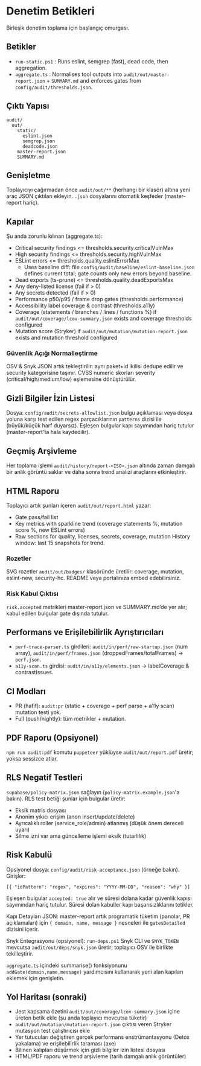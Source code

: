 # Denetim Betikleri

Birleşik denetim toplama için başlangıç omurgası.

## Betikler

- `run-static.ps1` : Runs eslint, semgrep (fast), dead code, then aggregation.
- `aggregate.ts` : Normalises tool outputs into `audit/out/master-report.json` + `SUMMARY.md` and enforces gates from `config/audit/thresholds.json`.

## Çıktı Yapısı

```
audit/
  out/
    static/
      eslint.json
      semgrep.json
      deadcode.json
    master-report.json
    SUMMARY.md
```

## Genişletme

Toplayıcıyı çağırmadan önce `audit/out/**` (herhangi bir klasör) altına yeni araç JSON çıktıları ekleyin. `.json` dosyalarını otomatik keşfeder (master-report hariç).

## Kapılar

Şu anda zorunlu kılınan (aggregate.ts):

- Critical security findings <= thresholds.security.criticalVulnMax
- High security findings <= thresholds.security.highVulnMax
- ESLint errors <= thresholds.quality.eslintErrorMax
  - Uses baseline diff: file `config/audit/baseline/eslint-baseline.json` defines current total; gate counts only new errors beyond baseline.
- Dead exports (ts-prune) <= thresholds.quality.deadExportsMax
- Any deny-listed license (fail if > 0)
- Any secrets detected (fail if > 0)
- Performance p50/p95 / frame drop gates (thresholds.performance)
- Accessibility label coverage & contrast (thresholds.a11y)
- Coverage (statements / branches / lines / functions %) if `audit/out/coverage/lcov-summary.json` exists and coverage thresholds configured
- Mutation score (Stryker) if `audit/out/mutation/mutation-report.json` exists and mutation threshold configured

### Güvenlik Açığı Normalleştirme

OSV & Snyk JSON artık tekleştirilir: aynı paket+id ikilisi dedupe edilir ve security kategorisine taşınır. CVSS numeric skorları severity (critical/high/medium/low) eşlemesine dönüştürülür.

## Gizli Bilgiler İzin Listesi

Dosya: `config/audit/secrets-allowlist.json` bulgu açıklaması veya dosya yoluna karşı test edilen regex parçacıklarının `patterns` dizisi ile (büyük/küçük harf duyarsız). Eşleşen bulgular kapı sayımından hariç tutulur (master-report'ta hala kaydedilir).

## Geçmiş Arşivleme

Her toplama işlemi `audit/history/report-<ISO>.json` altında zaman damgalı bir anlık görüntü saklar ve daha sonra trend analizi araçlarını etkinleştirir.

## HTML Raporu

Toplayıcı artık şunları içeren `audit/out/report.html` yazar:

- Gate pass/fail list
- Key metrics with sparkline trend (coverage statements %, mutation score %, new ESLint errors)
- Raw sections for quality, licenses, secrets, coverage, mutation
  History window: last 15 snapshots for trend.

### Rozetler

SVG rozetler `audit/out/badges/` klasöründe üretilir: coverage, mutation, eslint-new, security-hc. README veya portalınıza embed edebilirsiniz.

### Risk Kabul Çıktısı

`risk.accepted` metrikleri master-report.json ve SUMMARY.md’de yer alır; kabul edilen bulgular gate dışında tutulur.

## Performans ve Erişilebilirlik Ayrıştırıcıları

- `perf-trace-parser.ts` girdileri: `audit/in/perf/raw-startup.json` (num array), `audit/in/perf/frames.json` (droppedFrames/totalFrames) -> `perf.json`.
- `a11y-scan.ts` girdisi: `audit/in/a11y/elements.json` -> labelCoverage & contrastIssues.

## CI Modları

- PR (hafif): `audit:pr` (static + coverage + perf parse + a11y scan) mutation testi yok.
- Full (push/nightly): tüm metrikler + mutation.

## PDF Raporu (Opsiyonel)

`npm run audit:pdf` komutu `puppeteer` yüklüyse `audit/out/report.pdf` üretir; yoksa sessizce atlar.

## RLS Negatif Testleri

`supabase/policy-matrix.json` sağlayın (`policy-matrix.example.json`'a bakın). RLS test betiği şunlar için bulgular üretir:

- Eksik matris dosyası
- Anonim yıkıcı erişim (anon insert/update/delete)
- Ayrıcalıklı roller (service_role/admin) atlanmış (düşük önem dereceli uyarı)
- Silme izni var ama güncelleme işlemi eksik (tutarlılık)

## Risk Kabulü

Opsiyonel dosya: `config/audit/risk-acceptance.json` (örneğe bakın). Girişler:

```
[{ "idPattern": "regex", "expires": "YYYY-MM-DD", "reason": "why" }]
```

Eşleşen bulgular `accepted: true` alır ve süresi dolana kadar güvenlik kapısı sayımından hariç tutulur. Süresi dolan kabuller kapı başarısızlıklarını tetikler.

Kapı Detayları JSON: master-report artık programatik tüketim (panolar, PR açıklamaları) için `{ domain, name, message }` nesneleri ile `gatesDetailed` dizisini içerir.

Snyk Entegrasyonu (opsiyonel): `run-deps.ps1` Snyk CLI ve `SNYK_TOKEN` mevcutsa `audit/out/deps/snyk.json` üretir; toplayıcı OSV ile birlikte tekilleştirir.

`aggregate.ts` içindeki summarise() fonksiyonunu `addGate(domain,name,message)` yardımcısını kullanarak yeni alan kapıları eklemek için genişletin.

## Yol Haritası (sonraki)

- Jest kapsama özetini `audit/out/coverage/lcov-summary.json` içine üreten betik ekle (şu anda toplayıcı mevcutsa tüketir)
- `audit/out/mutation/mutation-report.json` çıktısı veren Stryker mutasyon test çalıştırıcısı ekle
- Yer tutucuları değiştiren gerçek performans enstrümantasyonu (Detox yakalama) ve erişilebilirlik taraması (axe)
- Bilinen kalıpları düşürmek için gizli bilgiler izin listesi dosyası
- HTML/PDF raporu ve trend arşivleme (tarih damgalı anlık görüntüler)
